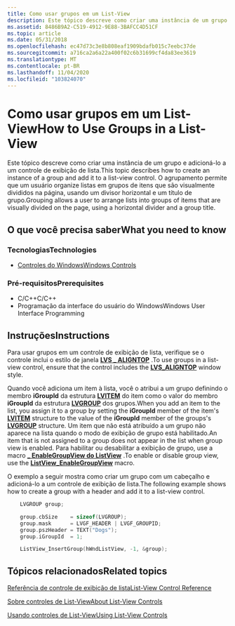 ```yaml
---
title: Como usar grupos em um List-View
description: Este tópico descreve como criar uma instância de um grupo e adicioná-lo a um controle de exibição de lista.
ms.assetid: 8486B9A2-C519-4912-9E88-3BAFCC4D51CF
ms.topic: article
ms.date: 05/31/2018
ms.openlocfilehash: ec47d73c3e8b808eaf1909bdafb015c7eebc37de
ms.sourcegitcommit: a716ca2a6a22a400f02c6b31699cf4da83ee3619
ms.translationtype: MT
ms.contentlocale: pt-BR
ms.lasthandoff: 11/04/2020
ms.locfileid: "103824070"
---
```

# <a name="how-to-use-groups-in-a-list-view"></a><span data-ttu-id="a0e69-103">Como usar grupos em um List-View</span><span class="sxs-lookup"><span data-stu-id="a0e69-103">How to Use Groups in a List-View</span></span>

<span data-ttu-id="a0e69-104">Este tópico descreve como criar uma instância de um grupo e adicioná-lo a um controle de exibição de lista.</span><span class="sxs-lookup"><span data-stu-id="a0e69-104">This topic describes how to create an instance of a group and add it to a list-view control.</span></span> <span data-ttu-id="a0e69-105">O agrupamento permite que um usuário organize listas em grupos de itens que são visualmente divididos na página, usando um divisor horizontal e um título de grupo.</span><span class="sxs-lookup"><span data-stu-id="a0e69-105">Grouping allows a user to arrange lists into groups of items that are visually divided on the page, using a horizontal divider and a group title.</span></span>

## <a name="what-you-need-to-know"></a><span data-ttu-id="a0e69-106">O que você precisa saber</span><span class="sxs-lookup"><span data-stu-id="a0e69-106">What you need to know</span></span>

### <a name="technologies"></a><span data-ttu-id="a0e69-107">Tecnologias</span><span class="sxs-lookup"><span data-stu-id="a0e69-107">Technologies</span></span>

-   [<span data-ttu-id="a0e69-108">Controles do Windows</span><span class="sxs-lookup"><span data-stu-id="a0e69-108">Windows Controls</span></span>](window-controls.md)

### <a name="prerequisites"></a><span data-ttu-id="a0e69-109">Pré-requisitos</span><span class="sxs-lookup"><span data-stu-id="a0e69-109">Prerequisites</span></span>

-   <span data-ttu-id="a0e69-110">C/C++</span><span class="sxs-lookup"><span data-stu-id="a0e69-110">C/C++</span></span>
-   <span data-ttu-id="a0e69-111">Programação da interface do usuário do Windows</span><span class="sxs-lookup"><span data-stu-id="a0e69-111">Windows User Interface Programming</span></span>

## <a name="instructions"></a><span data-ttu-id="a0e69-112">Instruções</span><span class="sxs-lookup"><span data-stu-id="a0e69-112">Instructions</span></span>


<span data-ttu-id="a0e69-113">Para usar grupos em um controle de exibição de lista, verifique se o controle inclui o estilo de janela [**LVS \_ ALIGNTOP**](list-view-window-styles.md) .</span><span class="sxs-lookup"><span data-stu-id="a0e69-113">To use groups in a list-view control, ensure that the control includes the [**LVS\_ALIGNTOP**](list-view-window-styles.md) window style.</span></span>

<span data-ttu-id="a0e69-114">Quando você adiciona um item à lista, você o atribui a um grupo definindo o membro **iGroupId** da estrutura [**LVITEM**](/windows/win32/api/commctrl/ns-commctrl-lvitema) do item como o valor do membro **iGroupId** da estrutura [**LVGROUP**](/windows/win32/api/commctrl/ns-commctrl-lvgroup) dos grupos.</span><span class="sxs-lookup"><span data-stu-id="a0e69-114">When you add an item to the list, you assign it to a group by setting the **iGroupId** member of the item's [**LVITEM**](/windows/win32/api/commctrl/ns-commctrl-lvitema) structure to the value of the **iGroupId** member of the groups's [**LVGROUP**](/windows/win32/api/commctrl/ns-commctrl-lvgroup) structure.</span></span> <span data-ttu-id="a0e69-115">Um item que não está atribuído a um grupo não aparece na lista quando o modo de exibição de grupo está habilitado.</span><span class="sxs-lookup"><span data-stu-id="a0e69-115">An item that is not assigned to a group does not appear in the list when group view is enabled.</span></span> <span data-ttu-id="a0e69-116">Para habilitar ou desabilitar a exibição de grupo, use a macro [**\_ EnableGroupView do ListView**](/windows/desktop/api/Commctrl/nf-commctrl-listview_enablegroupview) .</span><span class="sxs-lookup"><span data-stu-id="a0e69-116">To enable or disable group view, use the [**ListView\_EnableGroupView**](/windows/desktop/api/Commctrl/nf-commctrl-listview_enablegroupview) macro.</span></span>

<span data-ttu-id="a0e69-117">O exemplo a seguir mostra como criar um grupo com um cabeçalho e adicioná-lo a um controle de exibição de lista.</span><span class="sxs-lookup"><span data-stu-id="a0e69-117">The following example shows how to create a group with a header and add it to a list-view control.</span></span>


```C++
    LVGROUP group;

    group.cbSize    = sizeof(LVGROUP);
    group.mask      = LVGF_HEADER | LVGF_GROUPID;
    group.pszHeader = TEXT("Dogs");
    group.iGroupId  = 1;

    ListView_InsertGroup(hWndListView, -1, &group);

```



## <a name="related-topics"></a><span data-ttu-id="a0e69-118">Tópicos relacionados</span><span class="sxs-lookup"><span data-stu-id="a0e69-118">Related topics</span></span>

<dl> <dt>

[<span data-ttu-id="a0e69-119">Referência de controle de exibição de lista</span><span class="sxs-lookup"><span data-stu-id="a0e69-119">List-View Control Reference</span></span>](bumper-list-view-list-view-control-reference.md)
</dt> <dt>

[<span data-ttu-id="a0e69-120">Sobre controles de List-View</span><span class="sxs-lookup"><span data-stu-id="a0e69-120">About List-View Controls</span></span>](list-view-controls-overview.md)
</dt> <dt>

[<span data-ttu-id="a0e69-121">Usando controles de List-View</span><span class="sxs-lookup"><span data-stu-id="a0e69-121">Using List-View Controls</span></span>](using-list-view-controls.md)
</dt> </dl>

 

 





